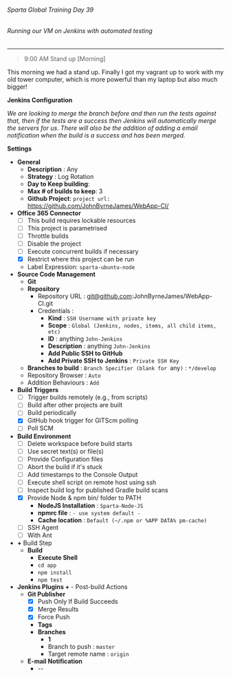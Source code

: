 ###### Sparta Global Training Day 39
###### Running our VM on Jenkins with automated testing

___


> 9:00 AM Stand up [Morning]

This morning we had a stand up. Finally I got my vagrant up to work with my old tower computer, which is more powerful than my laptop but also much bigger!

**Jenkins Configuration**

_We are looking to merge the branch before and then run the tests against that, then if the tests are a success then Jenkins will automatically merge the servers for us. There will also be the addition of adding a email notification when the build is a success and has been merged._

**Settings**
* **General**
  * **Description** : Any
  * **Strategy** : Log Rotation
  * **Day to Keep building**:
  * **Max # of builds to keep**: 3
  * **Github Project**: `project url:` https://github.com/JohnByrneJames/WebApp-CI/
* **Office 365 Connector**
  - [ ] This build requires lockable resources
  - [ ] This project is parametrised
  - [ ] Throttle builds
  - [ ] Disable the project
  - [ ] Execute concurrent builds if necessary
  - [x] Restrict where this project can be run
  * Label Expression: `sparta-ubuntu-node`
* **Source Code Management**
  * **Git**
  * **Repository**
    * Repository URL : git@github.com:JohnByrneJames/WebApp-CI.git
    * Credentials :
      * **Kind** : `SSH Username with private key`
      * **Scope** : `Global (Jenkins, nodes, items, all child items, etc)`
      * **ID** : anything `John-Jenkins`
      * **Description** : anything `John-Jenkins`
      * **Add Public SSH to GitHub**
      * **Add Private SSH to Jenkins** : `Private SSH Key`
  * **Branches to build** : `Branch Specifier (blank for `any`)` : `*/develop`
  * Repository Browser : `Auto`
  * Addition Behaviours : `Add`
* **Build Triggers**
  - [ ] Trigger builds remotely (e.g., from scripts)
  - [ ] Build after other projects are built
  - [ ] Build periodically
  - [x] GitHub hook trigger for GITScm polling
  - [ ] Poll SCM
* **Build Environment**
  - [ ] Delete workspace before build starts
  - [ ] Use secret text(s) or file(s)
  - [ ] Provide Configuration files
  - [ ] Abort the build if it's stuck
  - [ ] Add timestamps to the Console Output
  - [ ] Execute shell script on remote host using ssh
  - [ ] Inspect build log for published Gradle build scans
  - [x] Provide Node & npm bin/ folder to PATH
    * **NodeJS Installation** : `Sparta-Node-JS`
    * **npmrc file** : `- use system default -`
    * **Cache location** : `Default (~/.npm or %APP DATA% pm-cache)`
  - [ ] SSH Agent
  - [ ] With Ant
* **+** Build Step
  * **Build**
    * **Execute Shell**
    * `cd app`
    * `npm install`
    * `npm test`
* **Jenkins Plugins +** - Post-build Actions
  * **Git Publisher**
    - [x] Push Only If Build Succeeds
    - [x] Merge Results
    - [x] Force Push
    * **Tags**
    * **Branches**
      * **1**
      * Branch to push : `master`
      * Target remote name : `origin`
  * **E-mail Notification**
    * --
